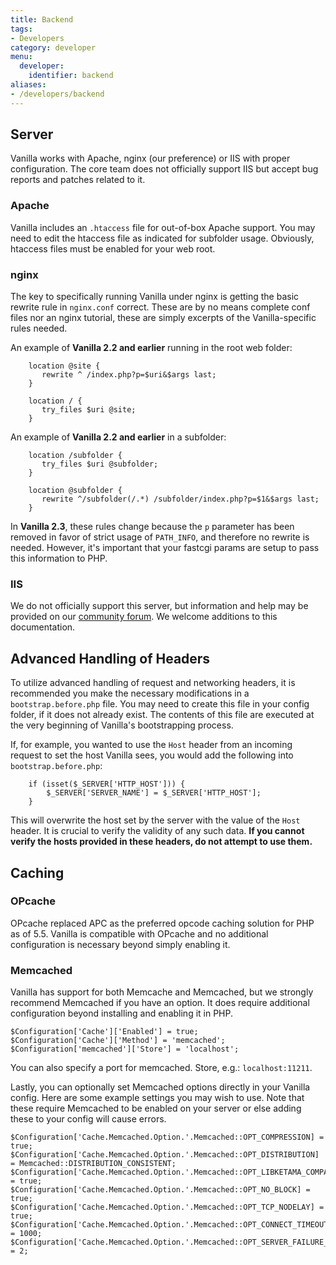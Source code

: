 ```yaml
---
title: Backend
tags:
- Developers
category: developer
menu:
  developer:
    identifier: backend
aliases:
- /developers/backend
---
```

## Server

Vanilla works with Apache, nginx (our preference) or IIS with proper configuration. The core team does not officially support IIS but accept bug reports and patches related to it.

### Apache

Vanilla includes an `.htaccess` file for out-of-box Apache support. You may need to edit the htaccess file as indicated for subfolder usage. Obviously, htaccess files must be enabled for your web root.

### nginx

The key to specifically running Vanilla under nginx is getting the basic rewrite rule in `nginx.conf` correct. These are by no means complete conf files nor an nginx tutorial, these are simply excerpts of the Vanilla-specific rules needed.

An example of **Vanilla 2.2 and earlier** running in the root web folder:

        location @site {
           rewrite ^ /index.php?p=$uri&$args last;
        }
        
        location / {
           try_files $uri @site;
        }

An example of **Vanilla 2.2 and earlier** in a subfolder:

        location /subfolder {
           try_files $uri @subfolder;
        }

        location @subfolder {
           rewrite ^/subfolder(/.*) /subfolder/index.php?p=$1&$args last;
        }

In **Vanilla 2.3**, these rules change because the `p` parameter has been removed in favor of strict usage of `PATH_INFO`, and therefore no rewrite is needed. However, it's important that your fastcgi params are setup to pass this information to PHP.

### IIS

We do not officially support this server, but information and help may be provided on our [community forum](https://open.vanillaforums.com). We welcome additions to this documentation.

## Advanced Handling of Headers

To utilize advanced handling of request and networking headers, it is recommended you make the necessary modifications in a `bootstrap.before.php` file. You may need to create this file in your config folder, if it does not already exist. The contents of this file are executed at the very beginning of Vanilla's bootstrapping process. 

If, for example, you wanted to use the `Host` header from an incoming request to set the host Vanilla sees, you would add the following into `bootstrap.before.php`:

        if (isset($_SERVER['HTTP_HOST'])) {
            $_SERVER['SERVER_NAME'] = $_SERVER['HTTP_HOST'];
        }

This will overwrite the host set by the server with the value of the `Host` header. It is crucial to verify the validity of any such data. **If you cannot verify the hosts provided in these headers, do not attempt to use them.**

## Caching

### OPcache

OPcache replaced APC as the preferred opcode caching solution for PHP as of 5.5. Vanilla is compatible with OPcache and no additional configuration is necessary beyond simply enabling it.

### Memcached

Vanilla has support for both Memcache and Memcached, but we strongly recommend Memcached if you have an option. It does require additional configuration beyond installing and enabling it in PHP.

```
$Configuration['Cache']['Enabled'] = true;
$Configuration['Cache']['Method'] = 'memcached';
$Configuration['memcached']['Store'] = 'localhost';
```

You can also specify a port for memcached. Store, e.g.: `localhost:11211`.

Lastly, you can optionally set Memcached options directly in your Vanilla config. Here are some example settings you may wish to use. Note that these require Memcached to be enabled on your server or else adding these to your config will cause errors.

```
$Configuration['Cache.Memcached.Option.'.Memcached::OPT_COMPRESSION] = true;
$Configuration['Cache.Memcached.Option.'.Memcached::OPT_DISTRIBUTION] = Memcached::DISTRIBUTION_CONSISTENT;
$Configuration['Cache.Memcached.Option.'.Memcached::OPT_LIBKETAMA_COMPATIBLE] = true;
$Configuration['Cache.Memcached.Option.'.Memcached::OPT_NO_BLOCK] = true;
$Configuration['Cache.Memcached.Option.'.Memcached::OPT_TCP_NODELAY] = true;
$Configuration['Cache.Memcached.Option.'.Memcached::OPT_CONNECT_TIMEOUT] = 1000;
$Configuration['Cache.Memcached.Option.'.Memcached::OPT_SERVER_FAILURE_LIMIT] = 2;
```

